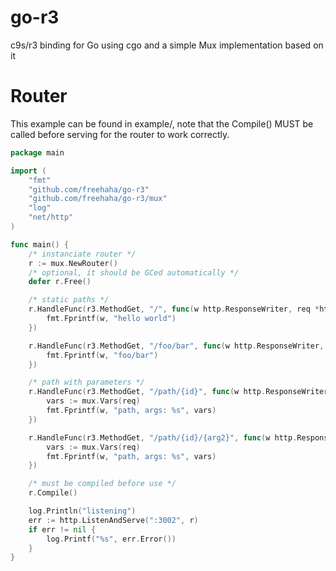 go-r3
=====

c9s/r3 binding for Go using cgo and a simple Mux implementation based on it

Router
======

This example can be found in example/, note that the Compile() MUST be called
before serving for the router to work correctly.


```go
package main

import (
	"fmt"
	"github.com/freehaha/go-r3"
	"github.com/freehaha/go-r3/mux"
	"log"
	"net/http"
)

func main() {
	/* instanciate router */
	r := mux.NewRouter()
	/* optional, it should be GCed automatically */
	defer r.Free()

	/* static paths */
	r.HandleFunc(r3.MethodGet, "/", func(w http.ResponseWriter, req *http.Request) {
		fmt.Fprintf(w, "hello world")
	})

	r.HandleFunc(r3.MethodGet, "/foo/bar", func(w http.ResponseWriter, req *http.Request) {
		fmt.Fprintf(w, "foo/bar")
	})

	/* path with parameters */
	r.HandleFunc(r3.MethodGet, "/path/{id}", func(w http.ResponseWriter, req *http.Request) {
		vars := mux.Vars(req)
		fmt.Fprintf(w, "path, args: %s", vars)
	})

	r.HandleFunc(r3.MethodGet, "/path/{id}/{arg2}", func(w http.ResponseWriter, req *http.Request) {
		vars := mux.Vars(req)
		fmt.Fprintf(w, "path, args: %s", vars)
	})

	/* must be compiled before use */
	r.Compile()

	log.Println("listening")
	err := http.ListenAndServe(":3002", r)
	if err != nil {
		log.Printf("%s", err.Error())
	}
}
```
